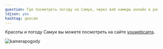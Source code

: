 ```yaml
---
question: Где посмотреть погоду на Самуи, через веб камеры онлайн в реальном времени?
ldjson: yes
hashtag: geocam
---
```



Красоты и погоду Самуи вы можете посмотреть на сайте [youwebcams](http://youwebcams.org/online/tag/samui/).

![kamerapogody](https://samuifaq.ru/assets/kamerapogody.jpg)
